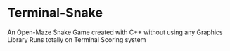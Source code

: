 # Terminal-Snake
An Open-Maze Snake Game created with C++ without using any Graphics Library 
Runs totally on Terminal
Scoring system

